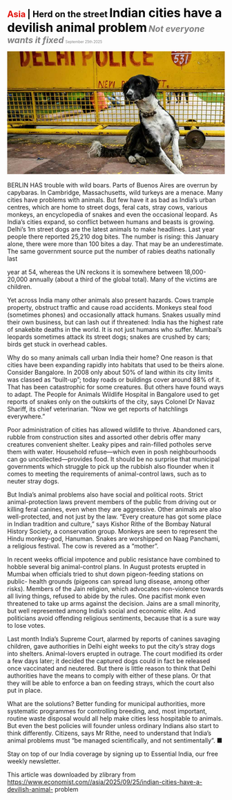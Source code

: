 <span style="color:#E3120B; font-size:14.9pt; font-weight:bold;">Asia</span> <span style="color:#000000; font-size:14.9pt; font-weight:bold;">| Herd on the street</span>
<span style="color:#000000; font-size:21.0pt; font-weight:bold;">Indian cities have a devilish animal problem</span>
<span style="color:#808080; font-size:14.9pt; font-weight:bold; font-style:italic;">Not everyone wants it fixed</span>
<span style="color:#808080; font-size:6.2pt;">September 25th 2025</span>

![](../images/026_Indian_cities_have_a_devilish_animal_problem/p0119_img01.jpeg)

BERLIN HAS trouble with wild boars. Parts of Buenos Aires are overrun by capybaras. In Cambridge, Massachusetts, wild turkeys are a menace. Many cities have problems with animals. But few have it as bad as India’s urban centres, which are home to street dogs, feral cats, stray cows, various monkeys, an encyclopedia of snakes and even the occasional leopard. As India’s cities expand, so conflict between humans and beasts is growing. Delhi’s 1m street dogs are the latest animals to make headlines. Last year people there reported 25,210 dog bites. The number is rising: this January alone, there were more than 100 bites a day. That may be an underestimate. The same government source put the number of rabies deaths nationally last

year at 54, whereas the UN reckons it is somewhere between 18,000-20,000 annually (about a third of the global total). Many of the victims are children.

Yet across India many other animals also present hazards. Cows trample property, obstruct traffic and cause road accidents. Monkeys steal food (sometimes phones) and occasionally attack humans. Snakes usually mind their own business, but can lash out if threatened: India has the highest rate of snakebite deaths in the world. It is not just humans who suffer. Mumbai’s leopards sometimes attack its street dogs; snakes are crushed by cars; birds get stuck in overhead cables.

Why do so many animals call urban India their home? One reason is that cities have been expanding rapidly into habitats that used to be theirs alone. Consider Bangalore. In 2008 only about 50% of land within its city limits was classed as “built-up”; today roads or buildings cover around 88% of it. That has been catastrophic for some creatures. But others have found ways to adapt. The People for Animals Wildlife Hospital in Bangalore used to get reports of snakes only on the outskirts of the city, says Colonel Dr Navaz Shariff, its chief veterinarian. “Now we get reports of hatchlings everywhere.”

Poor administration of cities has allowed wildlife to thrive. Abandoned cars, rubble from construction sites and assorted other debris offer many creatures convenient shelter. Leaky pipes and rain-filled potholes serve them with water. Household refuse—which even in posh neighbourhoods can go uncollected—provides food. It should be no surprise that municipal governments which struggle to pick up the rubbish also flounder when it comes to meeting the requirements of animal-control laws, such as to neuter stray dogs.

But India’s animal problems also have social and political roots. Strict animal-protection laws prevent members of the public from driving out or killing feral canines, even when they are aggressive. Other animals are also well-protected, and not just by the law. “Every creature has got some place in Indian tradition and culture,” says Kishor Rithe of the Bombay Natural History Society, a conservation group. Monkeys are seen to represent the Hindu monkey-god, Hanuman. Snakes are worshipped on Naag Panchami, a religious festival. The cow is revered as a “mother”.

In recent weeks official impotence and public resistance have combined to hobble several big animal-control plans. In August protests erupted in Mumbai when officials tried to shut down pigeon-feeding stations on public- health grounds (pigeons can spread lung disease, among other risks). Members of the Jain religion, which advocates non-violence towards all living things, refused to abide by the rules. One pacifist monk even threatened to take up arms against the decision. Jains are a small minority, but well represented among India’s social and economic elite. And politicians avoid offending religious sentiments, because that is a sure way to lose votes.

Last month India’s Supreme Court, alarmed by reports of canines savaging children, gave authorities in Delhi eight weeks to put the city’s stray dogs into shelters. Animal-lovers erupted in outrage. The court modified its order a few days later; it decided the captured dogs could in fact be released once vaccinated and neutered. But there is little reason to think that Delhi authorities have the means to comply with either of these plans. Or that they will be able to enforce a ban on feeding strays, which the court also put in place.

What are the solutions? Better funding for municipal authorities, more systematic programmes for controlling breeding, and, most important, routine waste disposal would all help make cities less hospitable to animals. But even the best policies will founder unless ordinary Indians also start to think differently. Citizens, says Mr Rithe, need to understand that India’s animal problems must “be managed scientifically, and not sentimentally”. ■

Stay on top of our India coverage by signing up to Essential India, our free weekly newsletter.

This article was downloaded by zlibrary from https://www.economist.com//asia/2025/09/25/indian-cities-have-a-devilish-animal- problem